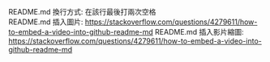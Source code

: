 README.md 換行方式: 在該行最後打兩次空格  
README.md 插入圖片: https://stackoverflow.com/questions/4279611/how-to-embed-a-video-into-github-readme-md
README.md 插入影片縮圖: https://stackoverflow.com/questions/4279611/how-to-embed-a-video-into-github-readme-md
